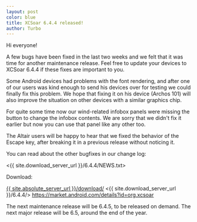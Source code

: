 ```yaml
---
layout: post
color: blue
title: XCSoar 6.4.4 released!
author: Turbo
---
```

Hi everyone!

A few bugs have been fixed in the last two weeks and we felt that it was time
for another maintenance release. Feel free to update your devices to XCSoar
6.4.4 if these fixes are important to you.

Some Android devices had problems with the font rendering, and after one of our
users was kind enough to send his devices over for testing we could finally fix
this problem. We hope that fixing it on his device (Archos 101) will also
improve the situation on other devices with a similar graphics chip.

For quite some time now our wind-related infobox panels were missing the button
to change the infobox contents. We are sorry that we didn't fix it earlier but
now you can use that panel like any other too.

The Altair users will be happy to hear that we fixed the behavior of the Escape
key, after breaking it in a previous release without noticing it.

You can read about the other bugfixes in our change log:

 <{{ site.download_server_url }}/6.4.4/NEWS.txt>

Download:

 [{{ site.absolute_server_url }}/download/](/download/index.html)
 <{{ site.download_server_url }}/6.4.4/>
 <https://market.android.com/details?id=org.xcsoar>

The next maintenance release will be 6.4.5, to be released on demand.
The next major release will be 6.5, around the end of the year.
